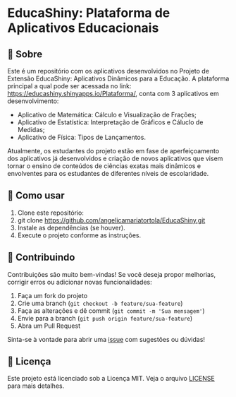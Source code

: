 # EducaShiny: Plataforma de Aplicativos Educacionais

## 📌 Sobre

Este é um repositório com os aplicativos desenvolvidos no Projeto de Extensão EducaShiny: Aplicativos Dinâmicos para a Educação.
A plataforma principal a qual pode ser acessada no link: https://educashiny.shinyapps.io/Plataforma/, conta com 3 aplicativos em desenvolvimento:
- Aplicativo de Matemática: Cálculo e Visualização de Frações;
- Aplicativo de Estatística: Interpretação de Gráficos e Cáluclo de Medidas;
- Aplicativo de Física: Tipos de Lançamentos.

Atualmente, os estudantes do projeto estão em fase de aperfeiçoamento dos aplicativos já desenvolvidos e
criação de novos aplicativos que visem tornar o ensino de conteúdos de ciências exatas mais dinâmicos e envolventes 
para os estudantes de diferentes níveis de escolaridade.

## 🚀 Como usar

1. Clone este repositório:
2. git clone https://github.com/angelicamariatortola/EducaShiny.git
3. Instale as dependências (se houver).
3. Execute o projeto conforme as instruções.

## 🤝 Contribuindo

Contribuições são muito bem-vindas! Se você deseja propor melhorias, corrigir erros ou adicionar novas funcionalidades:

1. Faça um fork do projeto
2. Crie uma branch (`git checkout -b feature/sua-feature`)
3. Faça as alterações e dê commit (`git commit -m 'Sua mensagem'`)
4. Envie para a branch (`git push origin feature/sua-feature`)
5. Abra um Pull Request

Sinta-se à vontade para abrir uma [issue](https://github.com/angelicamariatortola/EducaShiny) com sugestões ou dúvidas!

## 📄 Licença

Este projeto está licenciado sob a Licença MIT. Veja o arquivo [LICENSE](LICENSE) para mais detalhes.
